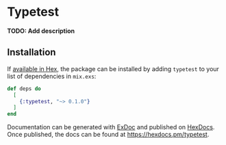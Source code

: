 # Typetest

**TODO: Add description**

## Installation

If [available in Hex](https://hex.pm/docs/publish), the package can be installed
by adding `typetest` to your list of dependencies in `mix.exs`:

```elixir
def deps do
  [
    {:typetest, "~> 0.1.0"}
  ]
end
```

Documentation can be generated with [ExDoc](https://github.com/elixir-lang/ex_doc)
and published on [HexDocs](https://hexdocs.pm). Once published, the docs can
be found at <https://hexdocs.pm/typetest>.

